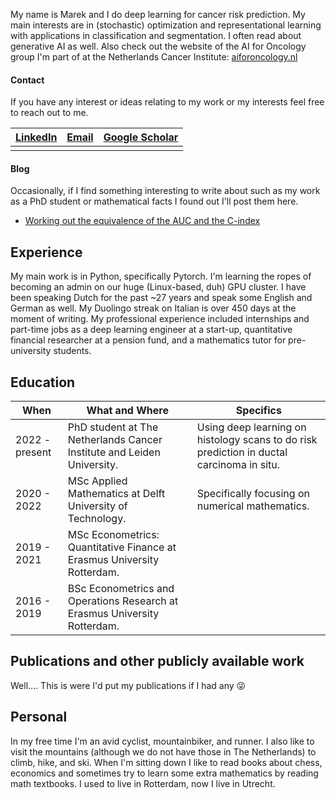 My name is Marek and I do deep learning for cancer risk prediction. My main interests are in (stochastic) optimization and representational learning with applications in classification and segmentation. I often read about generative AI as well. Also check out the website of the AI for Oncology group I'm part of at the Netherlands Cancer Institute: [aiforoncology.nl](https://www.aiforoncology.nl/)

#### Contact

If you have any interest or ideas relating to my work or my interests feel free to reach out to me.

| [LinkedIn](https://nl.linkedin.com/in/marek-oerlemans-8756141ab) | [Email](mailto:m.oerlemans@nki.nl) | [Google Scholar](https://scholar.google.com/citations?user=VqffjqUAAAAJ) |
| :---: | :---: | :---: |
| |

#### Blog

Occasionally, if I find something interesting to write about such as my work as a PhD student or mathematical facts I found out I'll post them here.

- [Working out the equivalence of the AUC and the C-index](2025-02-09-cindexvsauc.md)

## Experience

My main work is in Python, specifically Pytorch. I'm learning the ropes of becoming an admin on our huge (Linux-based, duh) GPU cluster. I have been speaking Dutch for the past ~27 years and speak some English and German as well. My Duolingo streak on Italian is over 450 days at the moment of writing. My professional experience included internships and part-time jobs as a deep learning engineer at a start-up, quantitative financial researcher at a pension fund, and a mathematics tutor for pre-university students.

## Education

| When | What and Where | Specifics |
| --- | --- | --- |
|2022 - present| PhD student at The Netherlands Cancer Institute and Leiden University. |Using deep learning on histology scans to do risk prediction in ductal carcinoma in situ.  |
|2020 - 2022| MSc Applied Mathematics at Delft University of Technology. |Specifically focusing on numerical mathematics.  |
|2019 - 2021| MSc Econometrics: Quantitative Finance at Erasmus University Rotterdam. |  |
|2016 - 2019| BSc Econometrics and Operations Research at Erasmus University Rotterdam. | |

## Publications and other publicly available work

Well.... This is were I'd put my publications if I had any 😜

## Personal

In my free time I'm an avid cyclist, mountainbiker, and runner. I also like to visit the mountains (although we do not have those in The Netherlands) to climb, hike, and ski. When I'm sitting down I like to read books about chess, economics and sometimes try to learn some extra mathematics by reading math textbooks. I used to live in Rotterdam, now I live in Utrecht.
